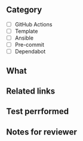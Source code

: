 ## Category

<!-- Check an item your change is most relative. -->
<!-- If there is no relative item, add new one. -->
- [ ] GitHub Actions
- [ ] Template
- [ ] Ansible
- [ ] Pre-commit
- [ ] Dependabot

## What

<!-- Write a brief description of this PR. -->

## Related links

<!-- Write the links related to this PR. -->

## Test perrformed

<!-- Describe how you have tested this PR. -->

## Notes for reviewer

<!-- Write additional information if neccessary. It should be written if there are related PRs that should be merged at the same time. -->
